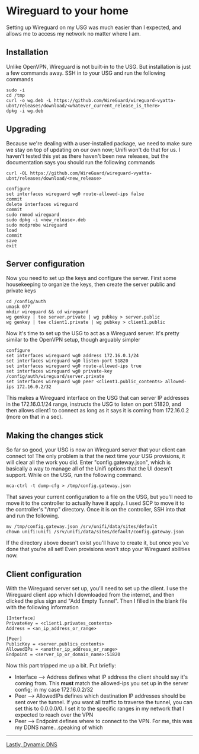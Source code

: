 # Wireguard to your home


Setting up Wireguard on my USG was much easier than I expected, and allows me to access my network no matter where I am.


## Installation


Unlike OpenVPN, Wireguard is not built-in to the USG. But installation is just a few commands away. SSH in to your USG and run the following commands

```
sudo -i
cd /tmp
curl -o wg.deb -L https://github.com/WireGuard/wireguard-vyatta-ubnt/releases/download/<whatever_current_release_is_there>
dpkg -i wg.deb
```


## Upgrading


Because we're dealing with a user-installed package, we need to make sure we stay on top of updating on our own now; Unifi won't do that for us. I haven't tested this yet as there haven't been new releases, but the documentation says you should run the following commands

```
curl -OL https://github.com/WireGuard/wireguard-vyatta-ubnt/releases/download/<new_release>

configure
set interfaces wireguard wg0 route-allowed-ips false
commit
delete interfaces wireguard
commit
sudo rmmod wireguard
sudo dpkg -i <new_release>.deb
sudo modprobe wireguard
load
commit
save
exit
```


## Server configuration


Now you need to set up the keys and configure the server. First some housekeeping to organize the keys, then create the server public and private keys

```
cd /config/auth
umask 077
mkdir wireguard && cd wireguard
wg genkey | tee server.private | wg pubkey > server.public
wg genkey | tee client1.private | wg pubkey > client1.public
```

Now it's time to set up the USG to act as a Wireguard server. It's pretty similar to the OpenVPN setup, though arguably simpler

```
configure
set interfaces wireguard wg0 address 172.16.0.1/24
set interfaces wireguard wg0 listen-port 51820
set interfaces wireguard wg0 route-allowed-ips true
set interfaces wireguard wg0 private-key /config/auth/wireguard/server.private
set interfaces wireguard wg0 peer <client1.public_contents> allowed-ips 172.16.0.2/32
```

This makes a Wireguard interface on the USG that can server IP addresses in the 172.16.0.1/24 range, instructs the USG to listen on port 51820, and then allows client1 to connect as long as it says it is coming from 172.16.0.2 (more on that in a sec).


## Making the changes stick


So far so good, your USG is now an Wireguard server that your client can connect to! The only problem is that the next time your USG provisions, it will clear all the work you did. Enter "config.gateway.json", which is basically a way to manage all of the Unifi options that the UI doesn't support. While on the USG, run the following command.

```
mca-ctrl -t dump-cfg > /tmp/config.gateway.json
```


That saves your current configuration to a file on the USG, but you'll need to move it to the controller to actually have it apply. I used SCP to move it to the controller's "/tmp" directory. Once it is on the controller, SSH into that and run the following.


```
mv /tmp/config.gateway.json /srv/unifi/data/sites/default
chown unifi:unifi /srv/unifi/data/sites/default/config.gateway.json
```


If the directory above doesn't exist you'll have to create it, but once you've done that you're all set! Even provisions won't stop your Wireguard abilities now.


## Client configuration


With the Wireguard server set up, you'll need to set up the client. I use the Wireguard client app which I downloaded from the internet, and then clicked the plus sign and "Add Empty Tunnel". Then I filled in the blank file with the following information

```
[Interface]
PrivateKey = <client1.privates_contents>
Address = <an_ip_address_or_range>

[Peer]
PublicKey = <server.publics_contents>
AllowedIPs = <another_ip_address_or_range>
Endpoint = <server_ip_or_domain_name>:51820
```

Now this part tripped me up a bit. Put briefly:
- Interface --> Address defines what IP address the client should say it's coming from. This **must** match the allowed-ips you set up in the server config; in my case 172.16.0.2/32
- Peer --> AllowedIPs defines which destination IP addresses should be sent over the tunnel. If you want all traffic to traverse the tunnel, you can set this to 0.0.0.0/0. I set it to the specific ranges in my network that I expected to reach over the VPN
- Peer --> Endpoint defines where to connect to the VPN. For me, this was my DDNS name...speaking of which


---
[Lastly, Dynamic DNS](https://github.com/kmanc/unifi_network_setup/blob/master/dyanmicdns.md)
